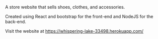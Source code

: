 A store website that sells shoes, clothes, and accessories. 

Created using React and bootstrap for the front-end and NodeJS for the back-end.

Visit the website at https://whispering-lake-33498.herokuapp.com/
